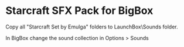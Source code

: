# Starcraft SFX Pack for BigBox

Copy all "Starcraft Set by Emulga" folders to LaunchBox\Sounds folder.

In BigBox change the sound collection in Options > Sounds
